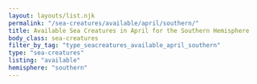 ```yaml
---
layout: layouts/list.njk
permalink: "/sea-creatures/available/april/southern/"
title: Available Sea Creatures in April for the Southern Hemisphere
body_class: sea-creatures
filter_by_tag: "type_seacreatures_available_april_southern"
type: "sea-creatures"
listing: "available"
hemisphere: "southern"
---
```


